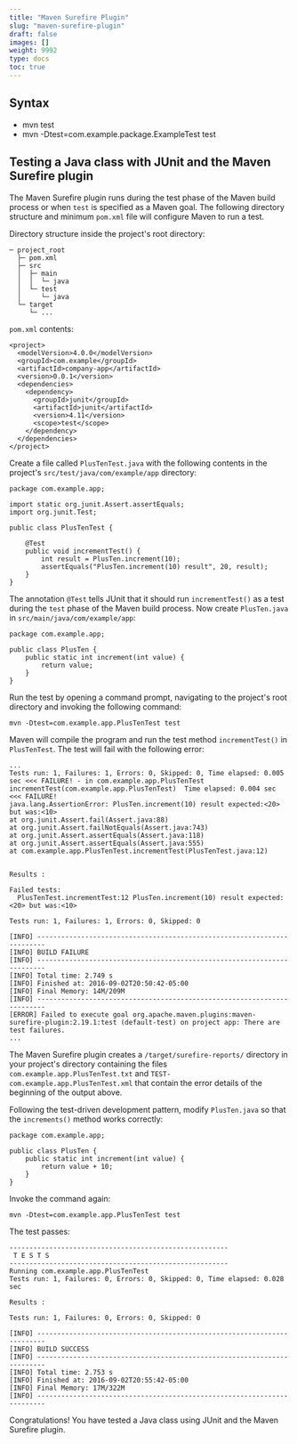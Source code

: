 ```yaml
---
title: "Maven Surefire Plugin"
slug: "maven-surefire-plugin"
draft: false
images: []
weight: 9992
type: docs
toc: true
---
```


## Syntax
 - mvn test
 - mvn -Dtest=com.example.package.ExampleTest test




## Testing a Java class with JUnit and the Maven Surefire plugin
The Maven Surefire plugin runs during the test phase of the Maven build process or when `test` is specified as a Maven goal. The following directory structure and minimum `pom.xml` file will configure Maven to run a test.

Directory structure inside the project's root directory:

    ─ project_root 
      ├─ pom.xml
      ├─ src
      │  ├─ main
      │  │  └─ java
      │  └─ test
      │     └─ java
      └─ target
         └─ ...

`pom.xml` contents:

    <project>
      <modelVersion>4.0.0</modelVersion>
      <groupId>com.example</groupId>
      <artifactId>company-app</artifactId>
      <version>0.0.1</version>
      <dependencies>
        <dependency>
          <groupId>junit</groupId>
          <artifactId>junit</artifactId>
          <version>4.11</version>
          <scope>test</scope>
        </dependency>
      </dependencies>
    </project>

Create a file called `PlusTenTest.java` with the following contents in the project's `src/test/java/com/example/app` directory:

    package com.example.app;

    import static org.junit.Assert.assertEquals;
    import org.junit.Test;

    public class PlusTenTest {
        
        @Test
        public void incrementTest() {
            int result = PlusTen.increment(10);
            assertEquals("PlusTen.increment(10) result", 20, result);
        }
    }

The annotation `@Test` tells JUnit that it should run `incrementTest()` as a test during the `test` phase of the Maven build process. Now create `PlusTen.java` in `src/main/java/com/example/app`:

    package com.example.app;
    
    public class PlusTen {
        public static int increment(int value) {
            return value;
        }
    }

Run the test by opening a command prompt, navigating to the project's root directory and invoking the following command:

    mvn -Dtest=com.example.app.PlusTenTest test

Maven will compile the program and run the test method `incrementTest()` in `PlusTenTest`. The test will fail with the following error:

    ...
    Tests run: 1, Failures: 1, Errors: 0, Skipped: 0, Time elapsed: 0.005 sec <<< FAILURE! - in com.example.app.PlusTenTest
    incrementTest(com.example.app.PlusTenTest)  Time elapsed: 0.004 sec  <<< FAILURE!
    java.lang.AssertionError: PlusTen.increment(10) result expected:<20> but was:<10>
    at org.junit.Assert.fail(Assert.java:88)
    at org.junit.Assert.failNotEquals(Assert.java:743)
    at org.junit.Assert.assertEquals(Assert.java:118)
    at org.junit.Assert.assertEquals(Assert.java:555)
    at com.example.app.PlusTenTest.incrementTest(PlusTenTest.java:12)


    Results :
    
    Failed tests:   
      PlusTenTest.incrementTest:12 PlusTen.increment(10) result expected:<20> but was:<10>
    
    Tests run: 1, Failures: 1, Errors: 0, Skipped: 0
    
    [INFO] ------------------------------------------------------------------------
    [INFO] BUILD FAILURE
    [INFO] ------------------------------------------------------------------------
    [INFO] Total time: 2.749 s
    [INFO] Finished at: 2016-09-02T20:50:42-05:00
    [INFO] Final Memory: 14M/209M
    [INFO] ------------------------------------------------------------------------
    [ERROR] Failed to execute goal org.apache.maven.plugins:maven-surefire-plugin:2.19.1:test (default-test) on project app: There are test failures.
    ...

The Maven Surefire plugin creates a `/target/surefire-reports/` directory in your project's directory containing the files `com.example.app.PlusTenTest.txt` and `TEST-com.example.app.PlusTenTest.xml` that contain the error details of the beginning of the output above.

Following the test-driven development pattern, modify `PlusTen.java` so that the `increments()` method works correctly:

    package com.example.app;
    
    public class PlusTen {
        public static int increment(int value) {
            return value + 10;
        }
    }

Invoke the command again:

    mvn -Dtest=com.example.app.PlusTenTest test

The test passes:

    -------------------------------------------------------
     T E S T S
    -------------------------------------------------------
    Running com.example.app.PlusTenTest
    Tests run: 1, Failures: 0, Errors: 0, Skipped: 0, Time elapsed: 0.028 sec
    
    Results :
    
    Tests run: 1, Failures: 0, Errors: 0, Skipped: 0
    
    [INFO] ------------------------------------------------------------------------
    [INFO] BUILD SUCCESS
    [INFO] ------------------------------------------------------------------------
    [INFO] Total time: 2.753 s
    [INFO] Finished at: 2016-09-02T20:55:42-05:00
    [INFO] Final Memory: 17M/322M
    [INFO] ------------------------------------------------------------------------

Congratulations! You have tested a Java class using JUnit and the Maven Surefire plugin.

